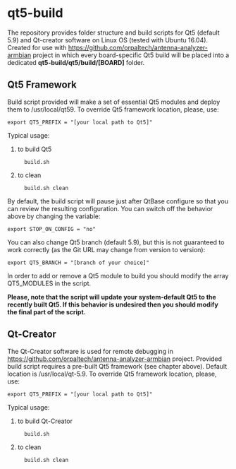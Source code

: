 # qt5-build

The repository provides folder structure and build scripts for Qt5 (default 5.9) and Qt-creator software on Linux OS (tested with Ubuntu 16.04). Created for use with https://github.com/orpaltech/antenna-analyzer-armbian project in which every board-specific Qt5 build will be placed into a dedicated **qt5-build/qt5/build/[BOARD]** folder.


Qt5 Framework
---------------------
Build script provided will make a set of essential Qt5 modules and deploy them to /usr/local/qt59. To override Qt5 framework location, please, use:


    export QT5_PREFIX = "[your local path to Qt5]"


Typical usage:
1) to build Qt5

         build.sh
    
2) to clean 

         build.sh clean

By default, the build script will pause just after QtBase configure so that you can review the resulting configuration. You can switch off the behavior above by changing the variable:


    export STOP_ON_CONFIG = "no"


You can also change Qt5 branch (default 5.9), but this is not guaranteed to work correctly (as the Git URL may change from version to version):

    export QT5_BRANCH = "[branch of your choice]"
    
    
In order to add or remove a Qt5 module to build you should modify the array QT5_MODULES in the script.


**Please, note that the script will update your system-default Qt5 to the recently built Qt5. If this behavior is undesired then you should modify the final part of the script.**


Qt-Creator
---------------------

The Qt-Creator software is used for remote debugging in https://github.com/orpaltech/antenna-analyzer-armbian project. Provided build script requires a pre-built Qt5 framework (see chapter above). Default location is /usr/local/qt-5.9. To override Qt5 framework location, please, use:


    export QT5_PREFIX = "[your local path to Qt5]"


Typical usage:
1) to build Qt-Creator

         build.sh
    
2) to clean 

         build.sh clean
         
